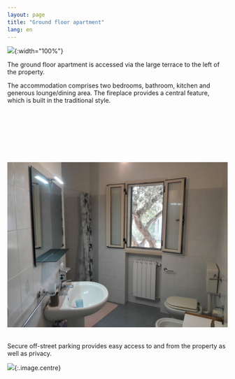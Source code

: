 ```yaml
---
layout: page
title: "Ground floor apartment"
lang: en
---
```


![](../images/trullopanorama.jpg.jpg){:width="100%"}

The ground floor apartment is accessed via the large terrace to the left of the property.

The accommodation comprises two bedrooms, bathroom, kitchen and generous lounge/dining area. The fireplace provides a central feature, which is built in the traditional style. 

<div class="box alt">
<div class="row uniform 50%">
<div class="4u"><span class="image fit"><img src="../images/gf1.jpg" alt="" /></span></div>
<div class="4u"><span class="image fit"><img src="../images/gf2.jpg" alt="" /></span></div>
<div class="4u"><span class="image fit"><img src="../images/gf3.jpg" alt="" /></span></div>
<div class="4u"><span class="image fit"><img src="../images/gf4.jpg" alt="" /></span></div>
<div class="4u"><span class="image fit"><img src="../images/gf5.jpg" alt="" /></span></div>
<div class="4u"><span class="image fit"><img src="../images/gf6.jpg" alt="" /></span></div>
<div class="4u"><span class="image fit"><img src="../images/gf7.jpg" alt="" /></span></div>
<div class="4u"><span class="image fit"><img src="../images/gf8.jpg" alt="" /></span></div>
<div class="4u"><span class="image fit"><img src="../images/gf9.jpg" alt="" /></span></div>
</div>
</div>

Secure off-street parking provides easy access to and from the property as well as privacy. 

![](../images/driveway.jpg){:.image.centre}
